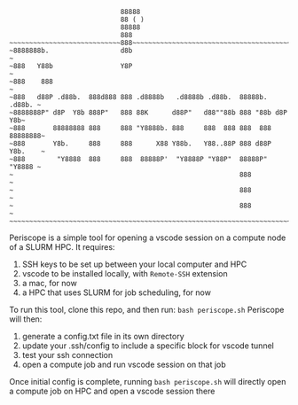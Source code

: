 ```
                            88888
                            88 ( )
                            88888
                            888
~~~~~~~~~~~~~~~~~~~~~~~~~~~~888~~~~~~~~~~~~~~~~~~~~~~~~~~~~~~~~~~~~~~~~~~~~~
~8888888b.                  d8b                                            ~
~888   Y88b                 Y8P                                            ~
~888    888                                                                ~
~888   d88P .d88b.  888d888 888 .d8888b   .d8888b .d88b.  88888b.   .d88b. ~
~8888888P" d8P  Y8b 888P"   888 88K      d88P"   d88""88b 888 "88b d8P  Y8b~
~888       88888888 888     888 "Y8888b. 888     888  888 888  888 88888888~
~888       Y8b.     888     888      X88 Y88b.   Y88..88P 888 d88P Y8b.    ~
~888        "Y8888  888     888  88888P'  "Y8888P "Y88P"  88888P"   "Y8888 ~
~                                                         888              ~
~                                                         888              ~
~                                                         888              ~
~~~~~~~~~~~~~~~~~~~~~~~~~~~~~~~~~~~~~~~~~~~~~~~~~~~~~~~~~~~~~~~~~~~~~~~~~~~~
```

Periscope is a simple tool for opening a vscode session on a compute node of a SLURM HPC. 
It requires:
1. SSH keys to be set up between your local computer and HPC
2. vscode to be installed locally, with `Remote-SSH` extension
3. a mac, for now
4. a HPC that uses SLURM for job scheduling, for now

To run this tool, clone this repo, and then run: `bash periscope.sh`
Periscope will then:
1. generate a config.txt file in its own directory
2. update your .ssh/config to include a specific block for vscode tunnel
3. test your ssh connection
4. open a compute job and run vscode session on that job

Once initial config is complete, running `bash periscope.sh` will directly open a compute job on HPC and open a vscode session there





